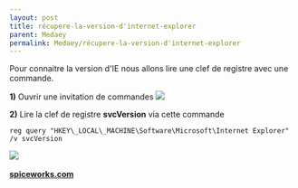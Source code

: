```yaml
---
layout: post
title: récupere-la-version-d'internet-explorer
parent: Medaey
permalink: Medaey/récupere-la-version-d'internet-explorer
---
```


Pour connaitre la version d'IE nous allons lire une clef de registre avec une commande.  
  
**1)** Ouvrir une invitation de commandes
![](https://1.bp.blogspot.com/-HDsZCBueiVY/YLV8edgphBI/AAAAAAAAE_k/K6aYO5PRaM8ylKddvwDziPRA4vZUn97VgCNcBGAsYHQ/s16000/av8kq-oa341.webp)

  
**2)** Lire la clef de registre **svcVersion** via cette commande
```regedit
reg query "HKEY\_LOCAL\_MACHINE\Software\Microsoft\Internet Explorer" /v svcVersion
```
![](https://1.bp.blogspot.com/-wMJKHnsqDI4/WcKYyJmwedI/AAAAAAAAAG8/HhLslHzZia49SRntiMh7Dva7kyWS6_pKACLcBGAs/s640/KB_IE-Version_check_002.jpg) 

**[spiceworks.com](https://community.spiceworks.com/how_to/66459-get-ie-version-from-command-line)**

